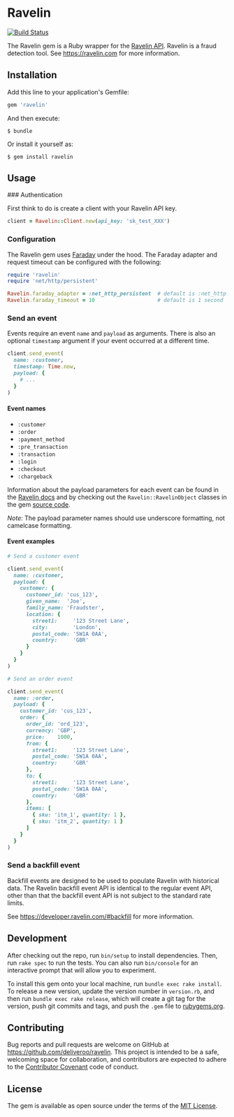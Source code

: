 # Ravelin

[![Build Status](https://travis-ci.org/deliveroo/ravelin-ruby.svg?branch=master)](https://travis-ci.org/deliveroo/ravelin-ruby)

The Ravelin gem is a Ruby wrapper for the
[Ravelin API](https://developer.ravelin.com). Ravelin is a fraud detection
tool. See https://ravelin.com for more information.


## Installation

Add this line to your application's Gemfile:

```ruby
gem 'ravelin'
```

And then execute:

    $ bundle

Or install it yourself as:

    $ gem install ravelin

## Usage


### Authentication

First think to do is create a client with your Ravelin API key.

```ruby
client = Ravelin::Client.new(api_key: 'sk_test_XXX')
```


### Configuration

The Ravelin gem uses [Faraday](https://github.com/lostisland/faraday) under the hood. The Faraday adapter and request
timeout can be configured with the following:

```ruby
require 'ravelin'
require 'net/http/persistent'

Ravelin.faraday_adapter = :net_http_persistent  # default is :net_http
Ravelin.faraday_timeout = 10                    # default is 1 second
```


### Send an event

Events require an event `name` and `payload` as arguments. There is also an
optional `timestamp` argument if your event occurred at a different time.

```ruby
client.send_event(
  name: :customer,
  timestamp: Time.now,
  payload: {
    # ...
  }
)
```


#### Event names

* `:customer`
* `:order`
* `:payment_method`
* `:pre_transaction`
* `:transaction`
* `:login`
* `:checkout`
* `:chargeback`

Information about the payload parameters for each event can be found in the
[Ravelin docs](https://developer.ravelin.com) and by checking out the
`Ravelin::RavelinObject` classes in the gem
[source code](https://github.com/deliveroo/ravelin-ruby/tree/master/lib).

*Note:* The payload parameter names should use underscore formatting, not
camelcase formatting.


#### Event examples

```ruby
# Send a customer event

client.send_event(
  name: :customer,
  payload: {
    customer: {
      customer_id: 'cus_123',
      given_name:  'Joe',
      family_name: 'Fraudster',
      location: {
        street1:     '123 Street Lane',
        city:        'London',
        postal_code: 'SW1A 0AA',
        country:     'GBR'
      }
    }
  }
)

# Send an order event

client.send_event(
  name: :order,
  payload: {
    customer_id: 'cus_123',
    order: {
      order_id: 'ord_123',
      currency: 'GBP',
      price:    1000,
      from: {
        street1:     '123 Street Lane',
        postal_code: 'SW1A 0AA',
        country:     'GBR'
      },
      to: {
        street1:     '123 Street Lane',
        postal_code: 'SW1A 0AA',
        country:     'GBR'
      },
      items: [
        { sku: 'itm_1', quantity: 1 },
        { sku: 'itm_2', quantity: 1 }
      ]
    }
  }
)
```

### Send a backfill event

Backfill events are designed to be used to populate Ravelin with historical
data. The Ravelin backfill event API is identical to the regular event API,
other than that the backfill event API is not subject to the standard rate
limits.

See https://developer.ravelin.com/#backfill for more information.


## Development

After checking out the repo, run `bin/setup` to install dependencies. Then, run
`rake spec` to run the tests. You can also run `bin/console` for an interactive
prompt that will allow you to experiment.

To install this gem onto your local machine, run `bundle exec rake install`. To
release a new version, update the version number in `version.rb`, and then run
`bundle exec rake release`, which will create a git tag for the version, push
git commits and tags, and push the `.gem` file to
[rubygems.org](https://rubygems.org).


## Contributing

Bug reports and pull requests are welcome on GitHub at
https://github.com/deliveroo/ravelin. This project is intended to be a safe,
welcoming space for collaboration, and contributors are expected to adhere to
the [Contributor Covenant](http://contributor-covenant.org) code of conduct.


## License

The gem is available as open source under the terms of the
[MIT License](http://opensource.org/licenses/MIT).

